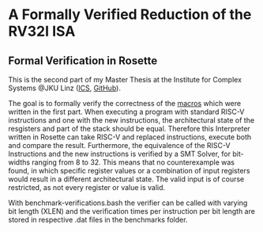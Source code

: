 # A Formally Verified Reduction of the RV32I ISA
## Formal Verification in Rosette

This is the second part of my Master Thesis at the Institute for Complex Systems @JKU Linz ([ICS](https://www.ics.jku.at/), [GitHub](https://github.com/ics-jku)).

The goal is to formally verify the correctness of the [macros](https://github.com/SonjaGurtner/riscv-oisc-macros) which were written in the first part.
When executing a program with standard RISC-V instructions and one with the new instructions, the architectural state of the resgisters and part of the stack
should be equal. Therefore this Interpreter written in Rosette can take RISC-V and replaced instructions, execute both and compare the result.
Furthermore, the equivalence of the RISC-V Instructions and the new instructions is verified by a SMT Solver, for bit-widths ranging from 8 to 32. This means that no counterexample was found, in which specific register values or a combination of input registers would result in a different architectural state. The valid input is of course restricted, as not every register or value is valid.

With benchmark-verifications.bash the verifier can be called with varying bit length (XLEN) and the verification times per instruction per bit length are stored in respective .dat files in the benchmarks folder.
